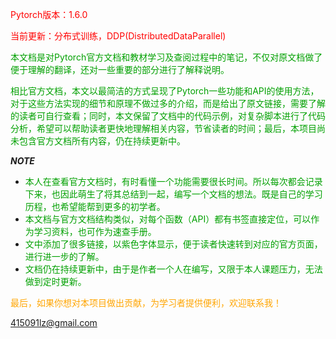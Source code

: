 <font color='red'>Pytorch版本：1.6.0</font>

<font color='red'>当前更新：分布式训练，DDP(DistributedDataParallel)</font>



<font color='orang'>本文档是对Pytorch官方文档和教材学习及查阅过程中的笔记，不仅对原文档做了便于理解的翻译，还对一些重要的部分进行了解释说明。</font>



<font  color='orang' >相比官方文档，本文以最简洁的方式呈现了Pytorch一些功能和API的使用方法，对于这些方法实现的细节和原理不做过多的介绍，而是给出了原文链接，需要了解的读者可自行查看；同时，本文保留了文档中的代码示例，对复杂脚本进行了代码分析，希望可以帮助读者更快地理解相关内容，节省读者的时间；最后，本项目尚未包含官方文档所有内容，仍在持续更新中。</font>



***NOTE***

- <font color='orang' >本人在查看官方文档时，有时看懂一个功能需要很长时间。所以每次都会记录下来，也因此萌生了将其总结到一起，编写一个文档的想法。既是自己的学习历程，也希望能帮到更多的初学者。</font>
- <font color='orang' >本文档与官方文档结构类似，对每个函数（API）都有书签直接定位，可以作为学习资料，也可作为速查手册。</font>
- <font color='orang' >文中添加了很多链接，以紫色字体显示，便于读者快速转到对应的官方页面，进行进一步的了解。</font>
- <font color='orang' >文档仍在持续更新中，由于是作者一个人在编写，又限于本人课题压力，无法做到定时更新。</font>









<font color='orange'>最后，如果你想对本项目做出贡献，为学习者提供便利，欢迎联系我！</font>

415091lz@gmail.com